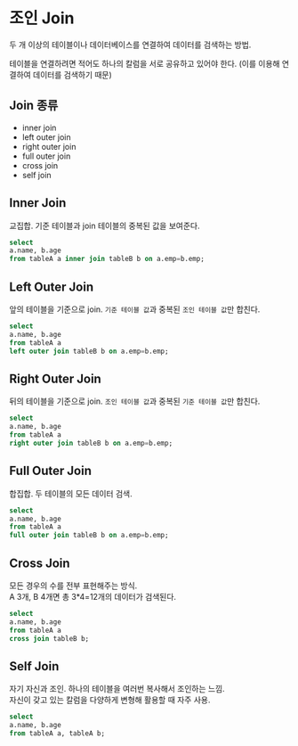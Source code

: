 # 조인 Join
두 개 이상의 테이블이나 데이터베이스를 연결하여 데이터를 검색하는 방법.

테이블을 연결하려면 적어도 하나의 칼럼을 서로 공유하고 있어야 한다. (이를 이용해 연결하여 데이터를 검색하기 때문)

## Join 종류
- inner join
- left outer join
- right outer join
- full outer join
- cross join
- self join

## Inner Join
교집합. 기준 테이블과 join 테이블의 중복된 값을 보여준다.
```sql
select
a.name, b.age
from tableA a inner join tableB b on a.emp=b.emp;
```

## Left Outer Join
앞의 테이블을 기준으로 join. `기준 테이블 값`과 중복된 `조인 테이블 값`만 합친다.
```sql
select
a.name, b.age
from tableA a
left outer join tableB b on a.emp=b.emp;
```

## Right Outer Join
뒤의 테이블을 기준으로 join. `조인 테이블 값`과 중복된 `기준 테이블 값`만 합친다.
```sql
select
a.name, b.age
from tableA a
right outer join tableB b on a.emp=b.emp;
```

## Full Outer Join
합집합. 두 테이블의 모든 데이터 검색.
```sql
select
a.name, b.age
from tableA a
full outer join tableB b on a.emp=b.emp;
```

## Cross Join
모든 경우의 수를 전부 표현해주는 방식.<br>
A 3개, B 4개면 총 3*4=12개의 데이터가 검색된다.
```sql
select
a.name, b.age
from tableA a
cross join tableB b;
```

## Self Join
자기 자신과 조인. 하나의 테이블을 여러번 복사해서 조인하는 느낌.<br>
자신이 갖고 있는 칼럼을 다양하게 변형해 활용할 때 자주 사용.
```sql
select
a.name, b.age
from tableA a, tableA b;
```